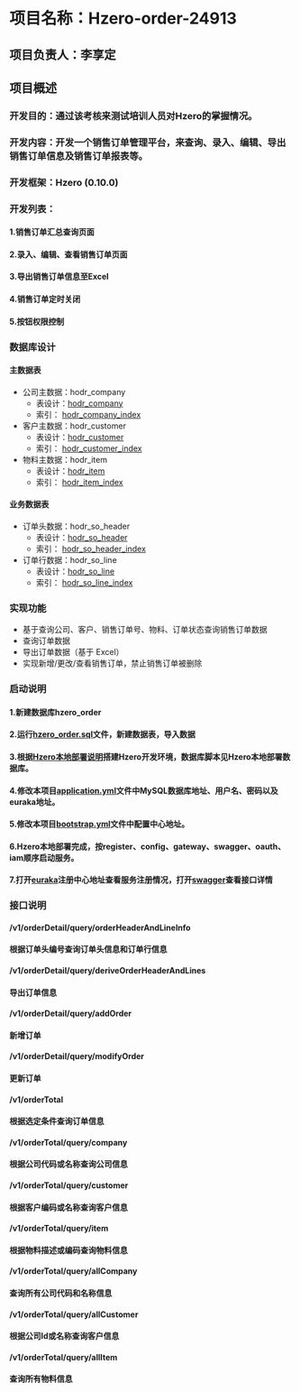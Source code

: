 
# 项目名称：Hzero-order-24913
## 项目负责人：李享定
## 项目概述
### 开发目的：通过该考核来测试培训人员对Hzero的掌握情况。
### 开发内容：开发一个销售订单管理平台，来查询、录入、编辑、导出销售订单信息及销售订单报表等。
### 开发框架：Hzero (0.10.0)
### 开发列表：
#### 1.销售订单汇总查询页面
#### 2.录入、编辑、查看销售订单页面
#### 3.导出销售订单信息至Excel
#### 4.销售订单定时关闭
#### 5.按钮权限控制
### 数据库设计
   #### 主数据表
   * 公司主数据：hodr_company 
      * 表设计：[hodr_company](./img/hodr_company.png)
      * 索引： [hodr_company_index](./img/hodr_company_index.png)
   * 客户主数据：hodr_customer
      * 表设计：[hodr_customer](./img/hodr_customer.png)
      * 索引： [hodr_customer_index](./img/hodr_customer_index.png)
   * 物料主数据：hodr_item
       * 表设计：[hodr_item](./img/hodr_item.png)
       * 索引： [hodr_item_index](./img/hodr_item_index.png)
   #### 业务数据表
   * 订单头数据：hodr_so_header
       * 表设计：[hodr_so_header](./img/hodr_so_header.png)
       * 索引： [hodr_so_header_index](./img/hodr_so_header_index.png)
   * 订单行数据：hodr_so_line
       * 表设计：[hodr_so_line](./img/hodr_so_line.png)
       * 索引： [hodr_so_line_index](./img/hodr_so_line_index.png)
### 实现功能
   * 基于查询公司、客户、销售订单号、物料、订单状态查询销售订单数据
   * 查询订单数据
   * 导出订单数据（基于 Excel）
   * 实现新增/更改/查看销售订单，禁止销售订单被删除        
### 启动说明
#### 1.新建数据库hzero_order
#### 2.运行[hzero_order.sql](./sql/hzero_order.sql)文件，新建数据表，导入数据
#### 3.根据[Hzero本地部署说明](./pdf/Hzero_arrange.pdf)搭建Hzero开发环境，数据库脚本见Hzero本地部署数据库。
#### 4.修改本项目[application.yml](src/main/resources/application.yml)文件中MySQL数据库地址、用户名、密码以及euraka地址。
#### 5.修改本项目[bootstrap.yml](src/main/resources/bootstrap.yml)文件中配置中心地址。
#### 6.Hzero本地部署完成，按register、config、gateway、swagger、oauth、iam顺序启动服务。
#### 7.打开[euraka](/http://dev.hzero.org:8000/)注册中心地址查看服务注册情况，打开[swagger](http://dev.hzero.org:8080/swagger/swagger-ui.html)查看接口详情

### 接口说明
#### /v1/orderDetail/query/orderHeaderAndLineInfo
#### 根据订单头编号查询订单头信息和订单行信息
#### /v1/orderDetail/query/deriveOrderHeaderAndLines
#### 导出订单信息
#### /v1/orderDetail/query/addOrder
#### 新增订单
#### /v1/orderDetail/query/modifyOrder
#### 更新订单
#### /v1/orderTotal
#### 根据选定条件查询订单信息
#### /v1/orderTotal/query/company
#### 根据公司代码或名称查询公司信息
#### /v1/orderTotal/query/customer
#### 根据客户编码或名称查询客户信息
#### /v1/orderTotal/query/item
#### 根据物料描述或编码查询物料信息
#### /v1/orderTotal/query/allCompany
#### 查询所有公司代码和名称信息
#### /v1/orderTotal/query/allCustomer
#### 根据公司Id或名称查询客户信息
#### /v1/orderTotal/query/allItem
#### 查询所有物料信息
